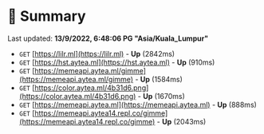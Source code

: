 # 📖 Summary
Last updated: **13/9/2022, 6:48:06 PG "Asia/Kuala_Lumpur"**

- `GET` [https://lilr.ml](https://lilr.ml) - **Up** (2842ms)
- `GET` [https://hst.aytea.ml](https://hst.aytea.ml) - **Up** (910ms)
- `GET` [https://memeapi.aytea.ml/gimme](https://memeapi.aytea.ml/gimme) - **Up** (1584ms)
- `GET` [https://color.aytea.ml/4b31d6.png](https://color.aytea.ml/4b31d6.png) - **Up** (1670ms)
- `GET` [https://memeapi.aytea.ml](https://memeapi.aytea.ml) - **Up** (888ms)
- `GET` [https://memeapi.aytea14.repl.co/gimme](https://memeapi.aytea14.repl.co/gimme) - **Up** (2043ms)
